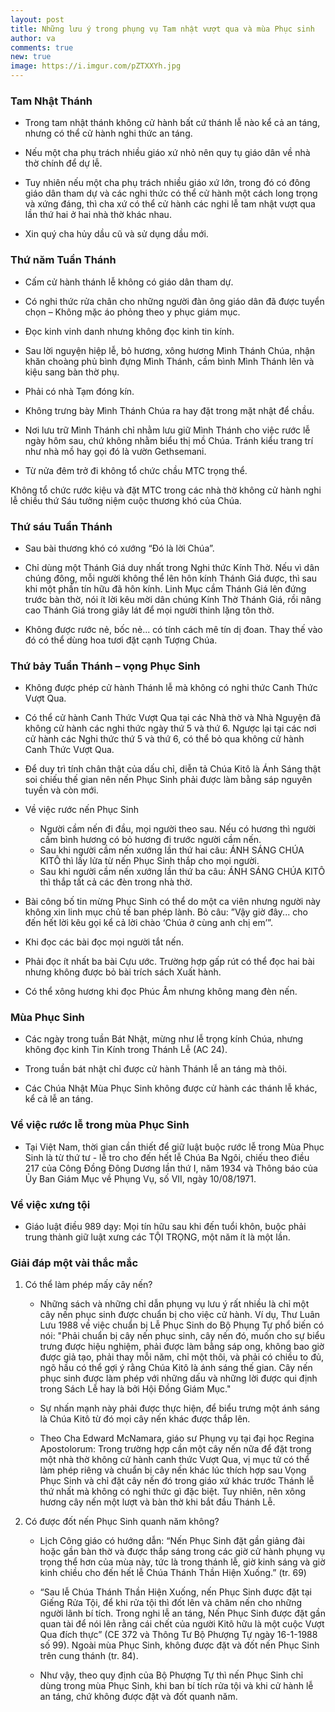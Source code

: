 ```yaml
---
layout: post
title: Những lưu ý trong phụng vụ Tam nhật vượt qua và mùa Phục sinh
author: va
comments: true
new: true
image: https://i.imgur.com/pZTXXYh.jpg
---
```


### Tam Nhật Thánh

- Trong tam nhật thánh không cử hành bất cứ thánh lễ nào kể cả an táng, nhưng có thể cử hành nghi thức an táng.

- Nếu một cha phụ trách nhiều giáo xứ nhỏ nên quy tụ giáo dân về nhà thờ chính để dự lễ.

- Tuy nhiên nếu một cha phụ trách nhiều giáo xứ lớn, trong đó có đông giáo dân tham dự và các nghi thức có thể cử hành một cách long trọng và xứng đáng, thì cha xứ có thể cử hành các nghi lễ tam nhật vượt qua lần thứ hai ở hai nhà thờ khác nhau.

- Xin quý cha hủy dầu cũ và sử dụng dầu mới.

### Thứ năm Tuần Thánh

- Cấm cử hành thánh lễ không có giáo dân tham dự.

- Có nghi thức rửa chân cho những người đàn ông giáo dân đã được tuyển chọn – Không mặc áo phỏng theo y phục giám mục.

- Đọc kinh vinh danh nhưng không đọc kinh tin kính.

- Sau lời nguyện hiệp lễ, bỏ hương, xông hương Mình Thánh Chúa, nhận khăn choàng phủ bình đựng Mình Thánh, cầm bình Mình Thánh lên và kiệu sang bàn thờ phụ.

- Phải có nhà Tạm đóng kín.

- Không trưng bày Mình Thánh Chúa ra hay đặt trong mặt nhật để chầu.

- Nơi lưu trữ Mình Thánh chỉ nhằm lưu giữ Mình Thánh cho việc rước lễ ngày hôm sau, chứ không nhằm biểu thị mồ Chúa. Tránh kiểu trang trí như nhà mồ hay gọi đó là vườn Gethsemani.

- Từ nửa đêm trở đi không tổ chức chầu MTC trọng thể.

Không tổ chức rước kiệu và đặt MTC trong các nhà thờ không cử hành nghi lễ chiều thứ Sáu tưởng niệm cuộc thương khó của Chúa.

### Thứ sáu Tuần Thánh

- Sau bài thương khó có xướng “Đó là lời Chúa”.

- Chỉ dùng một Thánh Giá duy nhất trong Nghi thức Kính Thờ. Nếu vì dân chúng đông, mỗi người không thể lên hôn kính Thánh Giá được, thì sau khi một phần tín hữu đã hôn kính. Linh Mục cầm Thánh Giá lên đứng trước bàn thờ, nói ít lời kêu mời dân chúng Kính Thờ Thánh Giá, rồi nâng cao Thánh Giá trong giây lát để mọi người thinh lặng tôn thờ.

- Không được rước nẻ, bốc nẻ... có tính cách mê tín dị đoan. Thay thế vào đó có thể dùng hoa tươi đặt cạnh Tượng Chúa.

### Thứ bảy Tuần Thánh – vọng Phục Sinh

- Không được phép cử hành Thánh lễ mà không có nghi thức Canh Thức Vượt Qua.

- Có thể cử hành Canh Thức Vượt Qua tại các Nhà thờ và Nhà Nguyện đã không cử hành các nghi thức ngày thứ 5 và thứ 6. Ngược lại tại các nơi cử hành các Nghi thức thứ 5 và thứ 6, có thể bỏ qua không cử hành Canh Thức Vượt Qua.

- Để duy trì tính chân thật của dấu chỉ, diễn tả Chúa Kitô là Ánh Sáng thật soi chiếu thế gian nên nến Phục Sinh phải được làm bằng sáp nguyên tuyền và còn mới.

- Về việc rước nến Phục Sinh

  - Người cầm nến đi đầu, mọi người theo sau. Nếu có hương thì người cầm bình hương có bỏ hương đi trước người cầm nến.
  - Sau khi người cầm nến xướng lần thứ hai câu: ÁNH SÁNG CHÚA KITÔ thì lấy lửa từ nến Phục Sinh thắp cho mọi người.
  - Sau khi người cầm nến xướng lần thứ ba câu: ÁNH SÁNG CHÚA KITÔ thì thắp tất cả các đèn trong nhà thờ.

- Bài công bố tin mừng Phục Sinh có thể do một ca viên nhưng người này không xin linh mục chủ tế ban phép lành. Bỏ câu: ”Vậy giờ đây... cho đến hết lời kêu gọi kể cả lời chào ‘Chúa ở cùng anh chị em’”.

- Khi đọc các bài đọc mọi người tắt nến.

- Phải đọc ít nhất ba bài Cựu ước. Trường hợp gấp rút có thể đọc hai bài nhưng không được bỏ bài trích sách Xuất hành.

- Có thể xông hương khi đọc Phúc Âm nhưng không mang đèn nến.

### Mùa Phục Sinh

- Các ngày trong tuần Bát Nhật, mừng như lễ trọng kính Chúa, nhưng không đọc kinh Tin Kính trong Thánh Lễ (AC 24).

- Trong tuần bát nhật chỉ được cử hành Thánh lễ an táng mà thôi.

- Các Chúa Nhật Mùa Phục Sinh không được cử hành các thánh lễ khác, kể cả lễ an táng.

### Về việc rước lễ trong mùa Phục Sinh

- Tại Việt Nam, thời gian cần thiết để giữ luật buộc rước lễ trong Mùa Phục Sinh là từ thứ tư - lễ tro cho đến hết lễ Chúa Ba Ngôi, chiếu theo điều 217 của Công Đồng Đông Dương lần thứ I, năm 1934 và Thông báo của Ủy Ban Giám Mục về Phụng Vụ, số VII, ngày 10/08/1971.

### Về việc xưng tội

- Giáo luật điều 989 dạy: Mọi tín hữu sau khi đến tuổi khôn, buộc phải trung thành giữ luật xưng các TỘI TRỌNG, một năm ít là một lần.

### Giải đáp một vài thắc mắc

1. Có thể làm phép mấy cây nến?

   - Những sách và những chỉ dẫn phụng vụ lưu ý rất nhiều là chỉ một cây nến phục sinh được chuẩn bị cho việc cử hành. Ví dụ, Thư Luân Lưu 1988 về việc chuẩn bị Lễ Phục Sinh do Bộ Phụng Tự phổ biến có nói: "Phải chuẩn bị cây nến phục sinh, cây nến đó, muốn cho sự biểu trưng được hiệu nghiệm, phải được làm bằng sáp ong, không bao giờ được giả tạo, phải thay mỗi năm, chỉ một thôi, và phải có chiều to đủ, ngõ hầu có thể gợi ý rằng Chúa Kitô là ánh sáng thế gian. Cây nến phục sinh được làm phép với những dấu và những lời được qui định trong Sách Lễ hay là bởi Hội Đồng Giám Mục."

   - Sự nhấn mạnh này phải được thực hiện, để biểu trưng một ánh sáng là Chúa Kitô từ đó mọi cây nến khác được thắp lên.

   - Theo Cha Edward McNamara, giáo sư Phụng vụ tại đại học Regina Apostolorum: Trong trường hợp cần một cây nến nữa để đặt trong một nhà thờ không cử hành canh thức Vượt Qua, vị mục tử có thể làm phép riêng và chuẩn bị cây nến khác lúc thích hợp sau Vọng Phục Sinh và chỉ đặt cây nến đó trong giáo xứ khác trước Thánh lễ thứ nhất mà không có nghi thức gì đặc biệt. Tuy nhiên, nên xông hương cây nến một lượt và bàn thờ khi bắt đầu Thánh Lễ.

2. Có được đốt nến Phục Sinh quanh năm không?

   - Lịch Công giáo có hướng dẫn: “Nến Phục Sinh đặt gần giảng đài hoặc gần bàn thờ và được thắp sáng trong các giờ cử hành phụng vụ trọng thể hơn của mùa này, tức là trong thánh lễ, giờ kinh sáng và giờ kinh chiều cho đến hết lễ Chúa Thánh Thần Hiện Xuống.” (tr. 69)

   - “Sau lễ Chúa Thánh Thần Hiện Xuống, nến Phục Sinh được đặt tại Giếng Rửa Tội, để khi rửa tội thì đốt lên và châm nến cho những người lãnh bí tích. Trong nghi lễ an táng, Nến Phục Sinh được đặt gần quan tài để nói lên rằng cái chết của người Kitô hữu là một cuộc Vượt Qua đích thực” (CE 372 và Thông Tư Bộ Phượng Tự ngày 16-1-1988 số 99). Ngoài mùa Phục Sinh, không được đặt và đốt nến Phục Sinh trên cung thánh (tr. 84).

   - Như vậy, theo quy định của Bộ Phượng Tự thì nến Phục Sinh chỉ dùng trong mùa Phục Sinh, khi ban bí tích rửa tội và khi cử hành lễ an táng, chứ không được đặt và đốt quanh năm.
